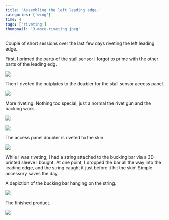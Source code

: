 ```yaml
---
title: 'Assembling the left leading edge.'
categories: ['wing']
time: 4
tags: ['riveting']
thumbnail: '3-more-riveting.jpeg'
---
```


Couple of short sessions over the last few days riveting the left leading edge.

<!-- more -->

First, I primed the parts of the stall sensor I forgot to prime with the other parts of the leading edg.

![](./0-stall-sensor-parts.jpeg)

Then I riveted the nutplates to the doubler for the stall sensor access panel.

![](./1-riveted-the-nut-plates.jpeg)

More riveting. Nothing too special, just a normal the rivet gun and the backing work.

![](./2-the-leading-edge.jpeg)

![](./3-more-riveting.jpeg)

The access panel doubler is riveted to the skin.

![](./4-the-access-panel-doubler.jpeg)

While I was riveting, I had a string attached to the bucking bar via a 3D-printed sleeve I bought. At one point, I dropped the bar all the way into the leading edge, and the string caught it just before it hit the skin! Simple accessory saves the day.

A depiction of the bucking bar hanging on the string.

![](./5-string-saves-the-day.jpeg)

The finished product.

![](./6-leading-edge-assembled.jpeg)
